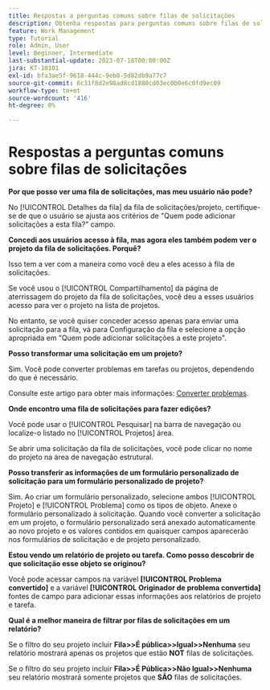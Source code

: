 ```yaml
---
title: Respostas a perguntas comuns sobre filas de solicitações
description: Obtenha respostas para perguntas comuns sobre filas de solicitações no [!DNL  Workfront].
feature: Work Management
type: Tutorial
role: Admin, User
level: Beginner, Intermediate
last-substantial-update: 2023-07-18T00:00:00Z
jira: KT-10101
exl-id: bfa3ae5f-9618-444c-9eb8-5d82db9a77c7
source-git-commit: 6c31f8d2e98ad8cd1880cd03ec0b0e6c0fd9ec09
workflow-type: tm+mt
source-wordcount: '416'
ht-degree: 0%

---
```


# Respostas a perguntas comuns sobre filas de solicitações

**Por que posso ver uma fila de solicitações, mas meu usuário não pode?**

No [!UICONTROL Detalhes da fila] da fila de solicitações/projeto, certifique-se de que o usuário se ajusta aos critérios de &quot;Quem pode adicionar solicitações a esta fila?&quot; campo.

**Concedi aos usuários acesso à fila, mas agora eles também podem ver o projeto da fila de solicitações. Porquê?**

Isso tem a ver com a maneira como você deu a eles acesso à fila de solicitações.

Se você usou o [!UICONTROL Compartilhamento] da página de aterrissagem do projeto da fila de solicitações, você deu a esses usuários acesso para ver o projeto na lista de projetos.

No entanto, se você quiser conceder acesso apenas para enviar uma solicitação para a fila, vá para Configuração da fila e selecione a opção apropriada em &quot;Quem pode adicionar solicitações a este projeto&quot;.

**Posso transformar uma solicitação em um projeto?**

Sim. Você pode converter problemas em tarefas ou projetos, dependendo do que é necessário.

Consulte este artigo para obter mais informações: [Converter problemas](https://experienceleague.adobe.com/docs/workfront/using/manage-work/issues/convert-issues/convert-issues-overview.html?lang=en).

**Onde encontro uma fila de solicitações para fazer edições?**

Você pode usar o [!UICONTROL Pesquisar] na barra de navegação ou localize-o listado no [!UICONTROL Projetos] área.

Se abrir uma solicitação da fila de solicitações, você pode clicar no nome do projeto na área de navegação estrutural.

**Posso transferir as informações de um formulário personalizado de solicitação para um formulário personalizado de projeto?**

Sim. Ao criar um formulário personalizado, selecione ambos [!UICONTROL Projeto] e [!UICONTROL Problema] como os tipos de objeto. Anexe o formulário personalizado à solicitação. Quando você converter a solicitação em um projeto, o formulário personalizado será anexado automaticamente ao novo projeto e os valores contidos em quaisquer campos aparecerão nos formulários de solicitação e de projeto personalizado.

**Estou vendo um relatório de projeto ou tarefa. Como posso descobrir de que solicitação esse objeto se originou?**

Você pode acessar campos na variável **[!UICONTROL Problema convertido]** e a variável **[!UICONTROL Originador de problema convertida]** fontes de campo para adicionar essas informações aos relatórios de projeto e tarefa.

**Qual é a melhor maneira de filtrar por filas de solicitações em um relatório?**

Se o filtro do seu projeto incluir **Fila>>É pública>>Igual>>Nenhuma** seu relatório mostrará apenas os projetos que estão **NOT** filas de solicitações.

Se o filtro do seu projeto incluir **Fila>>É Pública>>Não Igual>>Nenhuma** seu relatório mostrará somente projetos que **SÃO** filas de solicitações.
